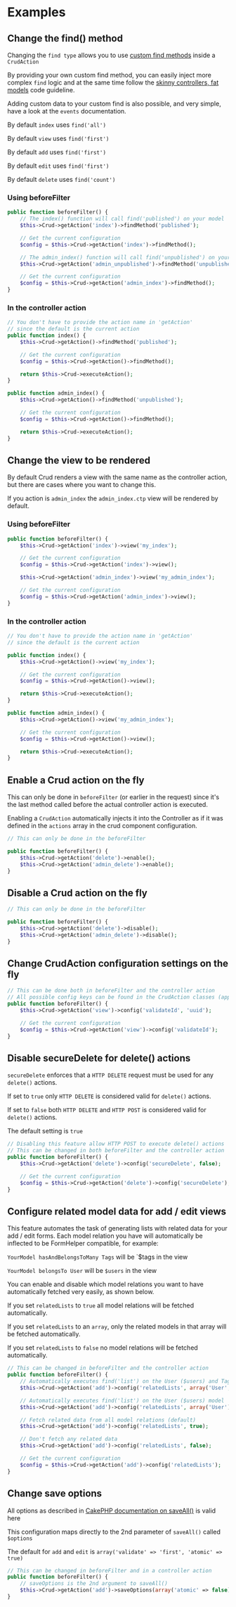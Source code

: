 # Examples

## Change the find() method

Changing the `find type` allows you to use [custom find methods](http://book.cakephp.org/2.0/en/models/retrieving-your-data.html#creating-custom-find-types) inside a `CrudAction`

By providing your own custom find method, you can easily inject more complex `find` logic and at the same time follow the [skinny controllers, fat models](http://www.mikebernat.com/images/cake/layercake.png) code guideline.

Adding custom data to your custom find is also possible, and very simple, have a look at the `events` documentation.

By default `index` uses `find('all')`

By default `view` uses `find('first')`

By default `add` uses `find('first')`

By default `edit` uses `find('first')`

By default `delete` uses `find('count')`

### Using beforeFilter

```php
public function beforeFilter() {
	// The index() function will call find('published') on your model
	$this->Crud->getAction('index')->findMethod('published');

	// Get the current configuration
	$config = $this->Crud->getAction('index')->findMethod();

	// The admin_index() function will call find('unpublished') on your model
	$this->Crud->getAction('admin_unpublished')->findMethod('unpublished');

	// Get the current configuration
	$config = $this->Crud->getAction('admin_index')->findMethod();
}
```

### In the controller action

```php
// You don't have to provide the action name in 'getAction'
// since the default is the current action
public function index() {
	$this->Crud->getAction()->findMethod('published');

	// Get the current configuration
	$config = $this->Crud->getAction()->findMethod();

	return $this->Crud->executeAction();
}

public function admin_index() {
	$this->Crud->getAction()->findMethod('unpublished');

	// Get the current configuration
	$config = $this->Crud->getAction()->findMethod();

	return $this->Crud->executeAction();
}
```

## Change the view to be rendered

By default Crud renders a view with the same name as the controller action, but there are cases where you want to change this.

If you action is `admin_index` the `admin_index.ctp` view will be rendered by default.

### Using beforeFilter

```php
public function beforeFilter() {
	$this->Crud->getAction('index')->view('my_index');

	// Get the current configuration
	$config = $this->Crud->getAction('index')->view();

	$this->Crud->getAction('admin_index')->view('my_admin_index');

	// Get the current configuration
	$config = $this->Crud->getAction('admin_index')->view();
}
```

### In the controller action

```php
// You don't have to provide the action name in 'getAction'
// since the default is the current action

public function index() {
	$this->Crud->getAction()->view('my_index');

	// Get the current configuration
	$config = $this->Crud->getAction()->view();

	return $this->Crud->executeAction();
}

public function admin_index() {
	$this->Crud->getAction()->view('my_admin_index');

	// Get the current configuration
	$config = $this->Crud->getAction()->view();

	return $this->Crud->executeAction();
}
```

## Enable a Crud action on the fly

This can only be done in `beforeFilter` (or earlier in the request) since it's the last method called
before the actual controller action is executed.

Enabling a `CrudAction` automatically injects it into the Controller as if it was defined in the `actions` array in the crud component configuration.

```php
// This can only be done in the beforeFilter

public function beforeFilter() {
	$this->Crud->getAction('delete')->enable();
	$this->Crud->getAction('admin_delete')->enable();
}
```

## Disable a Crud action on the fly

```php
// This can only be done in the beforeFilter

public function beforeFilter() {
	$this->Crud->getAction('delete')->disable();
	$this->Crud->getAction('admin_delete')->disable();
}
```

## Change CrudAction configuration settings on the fly

```php
// This can be done both in beforeFilter and the controller action
// All possible config keys can be found in the CrudAction classes (app/Plugin/Crud/Controller/Crud/Action)
public function beforeFilter() {
	$this->Crud->getAction('view')->config('validateId', 'uuid');

	// Get the current configuration
	$config = $this->Crud->getAction('view')->config('validateId');
}
```

## Disable secureDelete for delete() actions

`secureDelete` enforces that a `HTTP DELETE` request must be used for any `delete()` actions.

If set to `true` only `HTTP DELETE` is considered valid for `delete()` actions.

If set to `false` both `HTTP DELETE` and `HTTP POST` is considered valid for `delete()` actions.

The default setting is `true`

```php
// Disabling this feature allow HTTP POST to execute delete() actions
// This can be changed in both beforeFilter and the controller action
public function beforeFilter() {
	$this->Crud->getAction('delete')->config('secureDelete', false);

	// Get the current configuration
	$config = $this->Crud->getAction('delete')->config('secureDelete');
}
```

## Configure related model data for add / edit views

This feature automates the task of generating lists with related data
for your add / edit forms.
Each model relation you have will automatically be inflected to be FormHelper compatible, for example:

`YourModel hasAndBelongsToMany Tags` will be `$tags in the view

`YourModel belongsTo User` will be `$users` in the view

You can enable and disable which model relations you want to have automatically fetched very easily, as shown below.

If you set `relatedLists` to `true` all model relations will be fetched automatically.

If you set `relatedLists` to an `array`, only the related models in that array will be fetched automatically.

If you set `relatedLists` to `false` no model relations will be fetched automatically.

```php
// This can be changed in beforeFilter and the controller action
public function beforeFilter() {
	// Automatically executes find('list') on the User ($users) and Tag ($tags) models
	$this->Crud->getAction('add')->config('relatedLists', array('User', 'Tags'));

	// Automatically executes find('list') on the User ($users) model
	$this->Crud->getAction('add')->config('relatedLists', array('User'));

	// Fetch related data from all model relations (default)
	$this->Crud->getAction('add')->config('relatedLists', true);

	// Don't fetch any related data
	$this->Crud->getAction('add')->config('relatedLists', false);

	// Get the current configuration
	$config = $this->Crud->getAction('add')->config('relatedLists');
}
```

## Change save options

All options as described in [CakePHP documentation on saveAll()](http://book.cakephp.org/2.0/en/models/saving-your-data.html#model-saveall-array-data-null-array-options-array) is valid here

This configuration maps directly to the 2nd parameter of `saveAll()` called `$options`

The default for `add` and `edit` is `array('validate' => 'first', 'atomic' => true)`

```php
// This can be changed in beforeFilter and in a controller action
public function beforeFilter() {
	// saveOptions is the 2nd argument to saveAll()
	$this->Crud->getAction('add')->saveOptions(array('atomic' => false));
}
```
